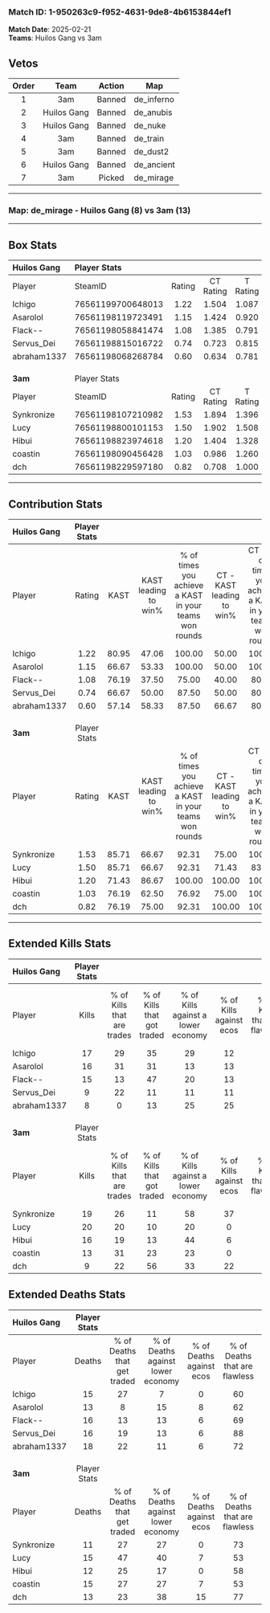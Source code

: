 ### Match ID: 1-950263c9-f952-4631-9de8-4b6153844ef1  
**Match Date**: 2025-02-21  
**Teams**: Huilos Gang vs 3am  

## Vetos  

| Order | Team | Action | Map |
| :---: | :--: | :----: | --- |
| 1 | 3am | Banned | de_inferno |
| 2 | Huilos Gang | Banned | de_anubis |
| 3 | Huilos Gang | Banned | de_nuke |
| 4 | 3am | Banned | de_train |
| 5 | 3am | Banned | de_dust2 |
| 6 | Huilos Gang | Banned | de_ancient |
| 7 | 3am | Picked | de_mirage |

---  

### **Map**: de_mirage - Huilos Gang (8) vs 3am (13)  
---  

## Box Stats  

| **Huilos Gang** | Player Stats      |        |           |          |       |       |       |         |        |      |     |
| :- | :- | :-: | :-: | :-: | :-: | :-: | :-: | :-: | :-: | :-: | :-: |
| Player          | SteamID           | Rating | CT Rating | T Rating | KAST  |  ADR  | Kills | Assists | Deaths | K/D  | HS% |
| Ichigo          | 76561199700648013 |  1.22  |   1.504   |  1.087   | 80.95 | 70.5  |  17   |    5    |   15   | 1.13 | 47  |
| Asarolol        | 76561198119723491 |  1.15  |   1.424   |  0.920   | 66.67 | 78.5  |  16   |    4    |   13   | 1.23 | 68  |
| Flack--         | 76561198058841474 |  1.08  |   1.385   |  0.791   | 76.19 | 70.5  |  15   |    5    |   16   | 0.94 | 33  |
| Servus_Dei      | 76561198815016722 |  0.74  |   0.723   |  0.815   | 66.67 | 61.0  |   9   |    6    |   16   | 0.56 | 44  |
| abraham1337     | 76561198068268784 |  0.60  |   0.634   |  0.781   | 57.14 | 64.4  |   8   |    8    |   18   | 0.44 | 75  |
|                 |                   |        |           |          |       |       |       |         |        |      |     |
|                 |                   |        |           |          |       |       |       |         |        |      |     |
|                 |                   |        |           |          |       |       |       |         |        |      |     |
| **3am**         | Player Stats      |        |           |          |       |       |       |         |        |      |     |
| Player          | SteamID           | Rating | CT Rating | T Rating | KAST  |  ADR  | Kills | Assists | Deaths | K/D  | HS% |
| Synkronize      | 76561198107210982 |  1.53  |   1.894   |  1.396   | 85.71 | 99.9  |  19   |    5    |   11   | 1.73 | 47  |
| Lucy            | 76561198800101153 |  1.50  |   1.902   |  1.508   | 85.71 | 105.1 |  20   |    7    |   15   | 1.33 | 30  |
| Hibui           | 76561198823974618 |  1.20  |   1.404   |  1.328   | 71.43 | 78.6  |  16   |    2    |   12   | 1.33 | 50  |
| coastin         | 76561198090456428 |  1.03  |   0.986   |  1.260   | 76.19 | 74.9  |  13   |    4    |   15   | 0.87 | 61  |
| dch             | 76561198229597180 |  0.82  |   0.708   |  1.000   | 76.19 | 48.5  |   9   |    2    |   13   | 0.69 | 11  |
---  

## Contribution Stats  

| **Huilos Gang** | Player Stats |       |                      |                                                        |                           |                                                             |                          |                                                            |
| :- | :-: | :-: | :-: | :-: | :-: | :-: | :-: | :-: |
| Player          |    Rating    | KAST  | KAST leading to win% | % of times you achieve a KAST in your teams won rounds | CT - KAST leading to win% | CT - % of times you achieve a KAST in your teams won rounds | T - KAST leading to win% | T - % of times you achieve a KAST in your teams won rounds |
| Ichigo          |     1.22     | 80.95 |        47.06         |                         100.00                         |           50.00           |                           100.00                            |          42.86           |                           100.00                           |
| Asarolol        |     1.15     | 66.67 |        53.33         |                         100.00                         |           50.00           |                           100.00                            |          60.00           |                           100.00                           |
| Flack--         |     1.08     | 76.19 |        37.50         |                         75.00                          |           40.00           |                            80.00                            |          33.33           |                           66.67                            |
| Servus_Dei      |     0.74     | 66.67 |        50.00         |                         87.50                          |           50.00           |                            80.00                            |          50.00           |                           100.00                           |
| abraham1337     |     0.60     | 57.14 |        58.33         |                         87.50                          |           66.67           |                            80.00                            |          50.00           |                           100.00                           |
|                 |              |       |                      |                                                        |                           |                                                             |                          |                                                            |
|                 |              |       |                      |                                                        |                           |                                                             |                          |                                                            |
|                 |              |       |                      |                                                        |                           |                                                             |                          |                                                            |
| **3am**         | Player Stats |       |                      |                                                        |                           |                                                             |                          |                                                            |
| Player          |    Rating    | KAST  | KAST leading to win% | % of times you achieve a KAST in your teams won rounds | CT - KAST leading to win% | CT - % of times you achieve a KAST in your teams won rounds | T - KAST leading to win% | T - % of times you achieve a KAST in your teams won rounds |
| Synkronize      |     1.53     | 85.71 |        66.67         |                         92.31                          |           75.00           |                           100.00                            |          60.00           |                           85.71                            |
| Lucy            |     1.50     | 85.71 |        66.67         |                         92.31                          |           71.43           |                            83.33                            |          63.64           |                           100.00                           |
| Hibui           |     1.20     | 71.43 |        86.67         |                         100.00                         |          100.00           |                           100.00                            |          77.78           |                           100.00                           |
| coastin         |     1.03     | 76.19 |        62.50         |                         76.92                          |           75.00           |                           100.00                            |          50.00           |                           57.14                            |
| dch             |     0.82     | 76.19 |        75.00         |                         92.31                          |          100.00           |                           100.00                            |          60.00           |                           85.71                            |
---  

## Extended Kills Stats  

| **Huilos Gang** | Player Stats |                            |                            |                                    |                         |                              |                                 |                                       |                    |           |
| :- | :-: | :-: | :-: | :-: | :-: | :-: | :-: | :-: | :-: | :-: |
| Player          |    Kills     | % of Kills that are trades | % of Kills that got traded | % of Kills against a lower economy | % of Kills against ecos | % of Kills that are flawless | % of Kills that are close duels | % of Kills that are assisted by flash | Pistol Round Kills | AWP Kills |
| Ichigo          |      17      |             29             |             35             |                 29                 |           12            |              65              |                6                |                   0                   |         1          |     0     |
| Asarolol        |      16      |             31             |             31             |                 13                 |           13            |              44              |                0                |                   0                   |         0          |     0     |
| Flack--         |      15      |             13             |             47             |                 20                 |           13            |              73              |               20                |                   0                   |         4          |     0     |
| Servus_Dei      |      9       |             22             |             11             |                 11                 |           11            |              56              |               11                |                  22                   |         0          |     0     |
| abraham1337     |      8       |             0              |             13             |                 25                 |           25            |              63              |                0                |                  13                   |         0          |     0     |
|                 |              |                            |                            |                                    |                         |                              |                                 |                                       |                    |           |
|                 |              |                            |                            |                                    |                         |                              |                                 |                                       |                    |           |
|                 |              |                            |                            |                                    |                         |                              |                                 |                                       |                    |           |
| **3am**         | Player Stats |                            |                            |                                    |                         |                              |                                 |                                       |                    |           |
| Player          |    Kills     | % of Kills that are trades | % of Kills that got traded | % of Kills against a lower economy | % of Kills against ecos | % of Kills that are flawless | % of Kills that are close duels | % of Kills that are assisted by flash | Pistol Round Kills | AWP Kills |
| Synkronize      |      19      |             26             |             11             |                 58                 |           37            |              74              |                5                |                   0                   |         0          |     0     |
| Lucy            |      20      |             20             |             10             |                 20                 |            0            |              65              |                5                |                   5                   |         5          |     6     |
| Hibui           |      16      |             19             |             13             |                 44                 |            6            |              81              |               19                |                   0                   |         3          |     0     |
| coastin         |      13      |             31             |             23             |                 23                 |            0            |              77              |                8                |                   0                   |         1          |     0     |
| dch             |      9       |             22             |             56             |                 33                 |           22            |              44              |               11                |                   0                   |         0          |     0     |
## Extended Deaths Stats  

| **Huilos Gang** | Player Stats |                             |                                   |                          |                               |                            |                           |               |
| :- | :-: | :-: | :-: | :-: | :-: | :-: | :-: | :-: |
| Player          |    Deaths    | % of Deaths that get traded | % of Deaths against lower economy | % of Deaths against ecos | % of Deaths that are flawless | % of Deaths that are close | % of Deaths while blinded | Deaths to AWP |
| Ichigo          |      15      |             27              |                 7                 |            0             |              60               |             7              |             0             |       0       |
| Asarolol        |      13      |              8              |                15                 |            8             |              62               |             8              |             0             |       1       |
| Flack--         |      16      |             13              |                13                 |            6             |              69               |             6              |             0             |       2       |
| Servus_Dei      |      16      |             19              |                13                 |            6             |              88               |             13             |             6             |       1       |
| abraham1337     |      18      |             22              |                11                 |            6             |              72               |             11             |             0             |       2       |
|                 |              |                             |                                   |                          |                               |                            |                           |               |
|                 |              |                             |                                   |                          |                               |                            |                           |               |
|                 |              |                             |                                   |                          |                               |                            |                           |               |
| **3am**         | Player Stats |                             |                                   |                          |                               |                            |                           |               |
| Player          |    Deaths    | % of Deaths that get traded | % of Deaths against lower economy | % of Deaths against ecos | % of Deaths that are flawless | % of Deaths that are close | % of Deaths while blinded | Deaths to AWP |
| Synkronize      |      11      |             27              |                27                 |            0             |              73               |             9              |             0             |       0       |
| Lucy            |      15      |             47              |                40                 |            7             |              53               |             13             |             0             |       0       |
| Hibui           |      12      |             25              |                17                 |            0             |              58               |             0              |            17             |       0       |
| coastin         |      15      |             27              |                27                 |            7             |              53               |             7              |             0             |       0       |
| dch             |      13      |             23              |                38                 |            15            |              77               |             8              |             8             |       0       |
